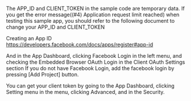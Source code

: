 The APP_ID and CLIENT_TOKEN in the sample code are temporary data. 
If you get the error message((#4) Application request limit reached) when testing this sample app, you should refer to the following document to change your APP_ID and CLIENT_TOKEN

Creating an App ID
https://developers.facebook.com/docs/apps/register#app-id

And in the App Dashboard, clicking Facebook Login in the left menu, and checking the Embedded Browser OAuth Login in the Client OAuth Settings section 
If you do not have Facebook Login, add the facebook login by pressing [Add Project] button.

You can get your client token by going to the App Dashboard, clicking Setting menu in the menu, clicking Advanced, and in the Security.
